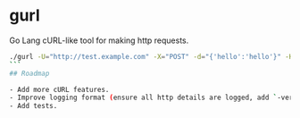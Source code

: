 # gurl

Go Lang cURL-like tool for making http requests.

````bash
./gurl -U="http://test.example.com" -X="POST" -d="{'hello':'hello'}" -H="Content-Type: application/json" -H="Authorization: JWT {token}" -interval=2 -repeat=2 -batch=2
```
## Roadmap

- Add more cURL features.
- Improve logging format (ensure all http details are logged, add `-verbose` for extra details).
- Add tests.
